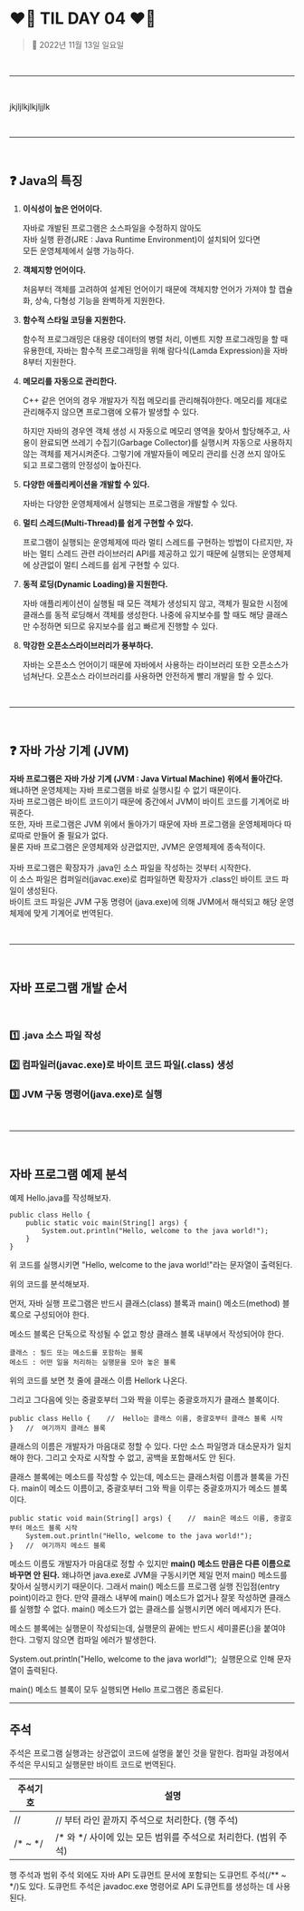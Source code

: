 # **❤️‍🔥 TIL DAY 04 ❤️‍🔥**

> 📆 2022년 11월 13일 일요일

<br>

---

<br>

jkjljlkjlkjljjlk

<br>

---

<br>

## **❓ Java의 특징**

1. **이식성이 높은 언어이다.**

    자바로 개발된 프로그램은 소스파일을 수정하지 않아도 <br>
    자바 실행 환경(JRE : Java Runtime Environment)이 설치되어 있다면 <br>
    모든 운영체제에서 실행 가능하다.

2. **객체지향 언어이다.**

    처음부터 객체를 고려하여 설계된 언어이기 때문에 객체지향 언어가 가져야 할 캡슐화, 상속, 다형성 기능을 완벽하게 지원한다.

3. **함수적 스타일 코딩을 지원한다.**

    함수적 프로그래밍은 대용량 데이터의 병렬 처리, 이벤트 지향 프로그래밍을 할 때 유용한데, 자바는 함수적 프로그래밍을 위해 람다식(Lamda Expression)을 자바 8부터 지원한다.

4. **메모리를 자동으로 관리한다.**

    C++ 같은 언어의 경우 개발자가 직접 메모리를 관리해줘야한다. 메모리를 제대로 관리해주지 않으면 프로그램에 오류가 발생할 수 있다.

    하지만 자바의 경우엔 객체 생성 시 자동으로 메모리 영역을 찾아서 할당해주고, 사용이 완료되면 쓰레기 수집기(Garbage Collector)를 실행시켜 자동으로 사용하지 않는 객체를 제거시켜준다. 그렇기에 개발자들이 메모리 관리를 신경 쓰지 않아도 되고 프로그램의 안정성이 높아진다.

5. **다양한 애플리케이션을 개발할 수 있다.**

    자바는 다양한 운영체제에서 실행되는 프로그램을 개발할 수 있다.

6. **멀티 스레드(Multi-Thread)를 쉽게 구현할 수 있다.**

    프로그램이 실행되는 운영체제에 따라 멀티 스레드를 구현하는 방법이 다르지만, 자바는 멀티 스레드 관련 라이브러리 API를 제공하고 있기 때문에 실행되는 운영체제에 상관없이 멀티 스레드를 쉽게 구현할 수 있다.

7. **동적 로딩(Dynamic Loading)을 지원한다.**

    자바 애플리케이션이 실행될 때 모든 객체가 생성되지 않고, 객체가 필요한 시점에 클래스를 동적 로딩해서 객체를 생성한다. 나중에 유지보수를 할 때도 해당 클래스만 수정하면 되므로 유지보수를 쉽고 빠르게 진행할 수 있다.

8. **막강한 오픈소스라이브러리가 풍부하다.**

    자바는 오픈소스 언어이기 때문에 자바에서 사용하는 라이브러리 또한 오픈소스가 넘쳐난다. 오픈소스 라이브러리를 사용하면 안전하게 빨리 개발을 할 수 있다.

<br>

---

<br>

## ❓ **자바 가상 기계 (JVM)**

**자바 프로그램은 자바 가상 기계 (JVM : Java Virtual Machine) 위에서 돌아간다.** <br>
왜냐하면 운영체제는 자바 프로그램을 바로 실행시킬 수 없기 때문이다.  <br>
자바 프로그램은 바이트 코드이기 때문에 중간에서 JVM이 바이트 코드를 기계어로 바꿔준다. <br>
또한, 자바 프로그램은 JVM 위에서 돌아가기 때문에 자바 프로그램을 운영체제마다 따로따로 만들어 줄 필요가 없다. <br>
물론 자바 프로그램은 운영체제와 상관없지만, JVM은 운영체제에 종속적이다. <br>
<br>
자바 프로그램은 확장자가 .java인 소스 파일을 작성하는 것부터 시작한다. <br>
이 소스 파일은 컴퍼일러(javac.exe)로 컴파일하면 확장자가 .class인 바이트 코드 파일이 생성된다. <br>
바이트 코드 파일은 JVM 구동 명령어 (java.exe)에 의해 JVM에서 해석되고 해당 운영체제에 맞게 기계어로 번역된다. <br>

<br>

---

<br>

## **자바 프로그램 개발 순서**

<br>

### 1️⃣ .java 소스 파일 작성

### 2️⃣ 컴파일러(javac.exe)로 바이트 코드 파일(.class) 생성

### 3️⃣ JVM 구동 명령어(java.exe)로 실행

<br>

---

<br>

## **자바 프로그램 예제 분석**

예제 Hello.java를 작성해보자.

```
public class Hello {
	public static voic main(String[] args) {
    	System.out.println("Hello, welcome to the java world!");
    }
}
```

위 코드를 실행시키면 "Hello, welcome to the java world!"라는 문자열이 출력된다.

위의 코드를 분석해보자.

먼저, 자바 실행 프로그램은 반드시 클래스(class) 블록과 main() 메소드(method) 블록으로 구성되어야 한다.

메소드 블록은 단독으로 작성될 수 없고 항상 클래스 블록 내부에서 작성되어야 한다.

```
클래스 : 필드 또는 메소드를 포함하는 블록
메소드 : 어떤 일을 처리하는 실행문을 모아 놓은 블록
```

위의 코드를 보면 첫 줄에 클래스 이름 Hellork 나온다.

그리고 그다음에 잇는 중괄호부터 그와 짝을 이루는 중괄호까지가 클래스 블록이다.

```
public class Hello {	//	Hello는 클래스 이름, 중괄호부터 클래스 블록 시작
}	//	여기까지 클래스 블록
```

클래스의 이름은 개발자가 마음대로 정할 수 있다. 다만 소스 파일명과 대소문자가 일치해야 한다. 그리고 숫자로 시작할 수 없고, 공백을 포함해서도 안 된다.

클래스 블록에는 메소드를 작성할 수 있는데, 메소드는 클래스처럼 이름과 블록을 가진다. main이 메소드 이름이고, 중괄호부터 그와 짝을 이루는 중괄호까지가 메소드 블록이다.

```
public static void main(String[] args) {	//	main은 메소드 이름, 중괄호부터 메소드 블록 시작
	System.out.println("Hello, welcome to the java world!");
}	//	여기까지 메소드 블록
```

메소드 이름도 개발자가 마음대로 정할 수 있지만 **main() 메소드 만큼은 다른 이름으로 바꾸면 안 된다.** 왜냐하면 java.exe로 JVM을 구동시키면 제일 먼저 main() 메소드를 찾아서 실행시키기 때문이다. 그래서 main() 메소드를 프로그램 실행 진입점(entry point)이라고 한다. 만약 클래스 내부에 main() 메소드가 없거나 잘못 작성하면 클래스를 실행할 수 없다. main() 메소드가 없는 클래스를 실행시키면 에러 메세지가 뜬다.

메소드 블록에는 실행문이 작성되는데, 실행문의 끝에는 반드시 세미콜론(;)을 붙여야 한다. 그렇지 않으면 컴파일 에러가 발생한다.

System.out.println("Hello, welcome to the java world!");  실행문으로 인해 문자열이 출력된다.

main() 메소드 블록이 모두 실행되면 Hello 프로그램은 종료된다.

---

## **주석**

주석은 프로그램 실행과는 상관없이 코드에 설명을 붙인 것을 말한다. 컴파일 과정에서 주석은 무시되고 실행문만 바이트 코드로 번역된다.

| 주석기호 | 설명 |
| --- | --- |
| // | // 부터 라인 끝까지 주석으로 처리한다. (행 주석) |
| /\* ~ \*/ | /\* 와 \*/ 사이에 있는 모든 범위를 주석으로 처리한다. (범위 주석) |

행 주석과 범위 주석 외에도 자바 API 도큐먼트 문서에 포함되는 도큐먼트 주석(/\*\* ~ \*/)도 있다. 도큐먼트 주석은 javadoc.exe 명령어로 API 도큐먼트를 생성하는 데 사용된다.
<!--END-->